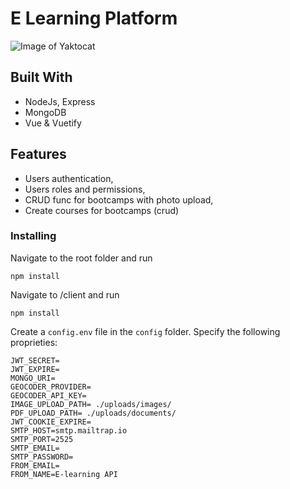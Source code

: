 # E Learning Platform
![Image of Yaktocat](https://i.imgur.com/ztLtPUU.png)
## Built With

* NodeJs, Express
* MongoDB
* Vue & Vuetify

## Features
* Users authentication,
* Users roles and permissions,
* CRUD func for bootcamps with photo upload,
* Create courses for bootcamps (crud)


### Installing

Navigate to the root folder and run

```
npm install
```

Navigate to /client and run

```
npm install
```

Create a ````config.env```` file in the ````config```` folder. Specify the following proprieties:


````
JWT_SECRET=
JWT_EXPIRE=
MONGO_URI=
GEOCODER_PROVIDER=
GEOCODER_API_KEY=
IMAGE_UPLOAD_PATH= ./uploads/images/
PDF_UPLOAD_PATH= ./uploads/documents/
JWT_COOKIE_EXPIRE=
SMTP_HOST=smtp.mailtrap.io
SMTP_PORT=2525
SMTP_EMAIL=
SMTP_PASSWORD=
FROM_EMAIL=
FROM_NAME=E-learning API
````


